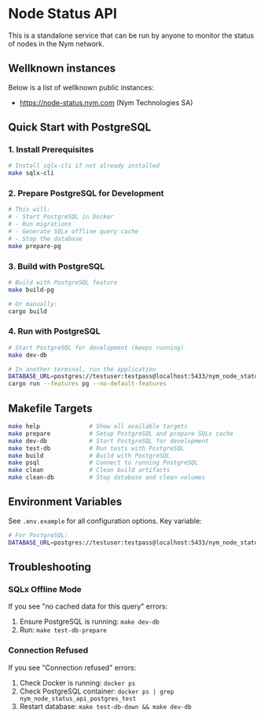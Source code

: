 # Node Status API

This is a standalone service that can be run by anyone to monitor the status of nodes in the Nym network.

## Wellknown instances

Below is a list of wellknown public instances:

- https://node-status.nym.com (Nym Technologies SA)

## Quick Start with PostgreSQL

### 1. Install Prerequisites

```bash
# Install sqlx-cli if not already installed
make sqlx-cli
```

### 2. Prepare PostgreSQL for Development

```bash
# This will:
# - Start PostgreSQL in Docker
# - Run migrations
# - Generate SQLx offline query cache
# - Stop the database
make prepare-pg
```

### 3. Build with PostgreSQL

```bash
# Build with PostgreSQL feature
make build-pg

# Or manually:
cargo build
```

### 4. Run with PostgreSQL

```bash
# Start PostgreSQL for development (keeps running)
make dev-db

# In another terminal, run the application
DATABASE_URL=postgres://testuser:testpass@localhost:5433/nym_node_status_api_test \
cargo run --features pg --no-default-features
```

## Makefile Targets

```bash
make help              # Show all available targets
make prepare           # Setup PostgreSQL and prepare SQLx cache
make dev-db            # Start PostgreSQL for development
make test-db           # Run tests with PostgreSQL
make build             # Build with PostgreSQL
make psql              # Connect to running PostgreSQL
make clean             # Clean build artifacts
make clean-db          # Stop database and clean volumes
```

## Environment Variables

See `.env.example` for all configuration options. Key variable:

```bash
# For PostgreSQL:
DATABASE_URL=postgres://testuser:testpass@localhost:5433/nym_node_status_api_test
```

## Troubleshooting

### SQLx Offline Mode

If you see "no cached data for this query" errors:

1. Ensure PostgreSQL is running: `make dev-db`
2. Run: `make test-db-prepare`

### Connection Refused

If you see "Connection refused" errors:

1. Check Docker is running: `docker ps`
2. Check PostgreSQL container: `docker ps | grep nym_node_status_api_postgres_test`
3. Restart database: `make test-db-down && make dev-db`